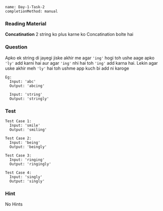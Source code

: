 ```ngMeta
name: Day-1-Task-2
completionMethod: manual
```

### Reading Material
**Concatination**
2 string ko plus karne ko Concatination bolte hai

### Question
Apko ek string di jayegi jiske akhir me agar `'ing'` hogi toh ushe aage apko `'ly'` add karni hai aur agar `'ing'` nhi hai toh `'ing'` add karna hai.
Lekin agar uske akhir meh `'ly'` hai toh ushme app kuch bi add ni karoge

```
Eg:
  Input: 'abc'
  Output: 'abcing'

  Input: 'string'
  Output: 'stringly'
```

### Test
```
Test Case 1:
  Input: 'smile'
  Output: 'smiling'
```

```
Test Case 2:
  Input: 'being'
  Output: 'beingly'
```

```
Test Case 3:
  Input: 'ringing'
  Output: 'ringingly'
```

```
Test Case 4:
  Input: 'singly'
  Output: 'singly'
```

### Hint
No Hints
